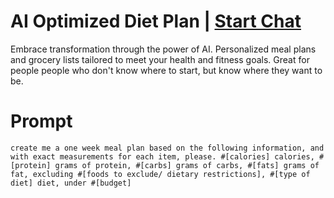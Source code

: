

# AI Optimized Diet Plan | [Start Chat](https://gptcall.net/chat.html?data=%7B%22contact%22%3A%7B%22id%22%3A%226bf2355c-fc86-4b39-807a-eeb83afa05cf%22%2C%22flow%22%3Atrue%7D%7D)
Embrace transformation through the power of AI. Personalized meal plans and grocery lists tailored to meet your health and fitness goals. Great for people people who don't know where to start, but know where they want to be.

# Prompt

```
create me a one week meal plan based on the following information, and with exact measurements for each item, please. #[calories] calories, #[protein] grams of protein, #[carbs] grams of carbs, #[fats] grams of fat, excluding #[foods to exclude/ dietary restrictions], #[type of diet] diet, under #[budget]
```





